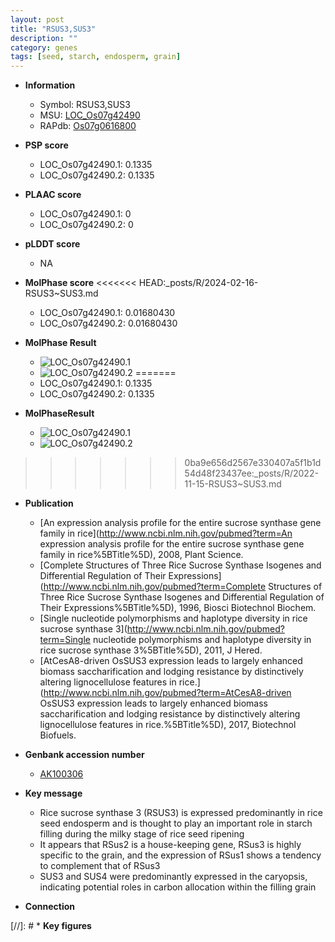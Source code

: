 ```yaml
---
layout: post
title: "RSUS3,SUS3"
description: ""
category: genes
tags: [seed, starch, endosperm, grain]
---
```


* **Information**  
    + Symbol: RSUS3,SUS3  
    + MSU: [LOC_Os07g42490](http://rice.plantbiology.msu.edu/cgi-bin/ORF_infopage.cgi?orf=LOC_Os07g42490)  
    + RAPdb: [Os07g0616800](http://rapdb.dna.affrc.go.jp/viewer/gbrowse_details/irgsp1?name=Os07g0616800)  

* **PSP score**  
    + LOC_Os07g42490.1: 0.1335 
    + LOC_Os07g42490.2: 0.1335 

* **PLAAC score**  
    + LOC_Os07g42490.1: 0 
    + LOC_Os07g42490.2: 0 

* **pLDDT score**
    + NA


* **MolPhase score**
<<<<<<< HEAD:_posts/R/2024-02-16-RSUS3~SUS3.md
    + LOC_Os07g42490.1: 0.01680430
    + LOC_Os07g42490.2: 0.01680430

* **MolPhase Result**
    + ![LOC_Os07g42490.1](https://304243504.github.io/Pictures/LOC_Os07g/LOC_Os07g42490.1.png)
    + ![LOC_Os07g42490.2](https://304243504.github.io/Pictures/LOC_Os07g/LOC_Os07g42490.2.png)
=======
    + LOC_Os07g42490.1: 0.1335
    + LOC_Os07g42490.2: 0.1335

* **MolPhaseResult**
    + ![LOC_Os07g42490.1](https://ricepsp.github.io/pictures/LOC_Os07g/LOC_Os07g42490.1.png)
    + ![LOC_Os07g42490.2](https://ricepsp.github.io/pictures/LOC_Os07g/LOC_Os07g42490.2.png)
>>>>>>> 0ba9e656d2567e330407a5f1b1d54d48f23437ee:_posts/R/2022-11-15-RSUS3~SUS3.md

* **Publication**  
    + [An expression analysis profile for the entire sucrose synthase gene family in rice](http://www.ncbi.nlm.nih.gov/pubmed?term=An expression analysis profile for the entire sucrose synthase gene family in rice%5BTitle%5D), 2008, Plant Science.
    + [Complete Structures of Three Rice Sucrose Synthase Isogenes and Differential Regulation of Their Expressions](http://www.ncbi.nlm.nih.gov/pubmed?term=Complete Structures of Three Rice Sucrose Synthase Isogenes and Differential Regulation of Their Expressions%5BTitle%5D), 1996, Biosci Biotechnol Biochem.
    + [Single nucleotide polymorphisms and haplotype diversity in rice sucrose synthase 3](http://www.ncbi.nlm.nih.gov/pubmed?term=Single nucleotide polymorphisms and haplotype diversity in rice sucrose synthase 3%5BTitle%5D), 2011, J Hered.
    + [AtCesA8-driven OsSUS3 expression leads to largely enhanced biomass saccharification and lodging resistance by distinctively altering lignocellulose features in rice.](http://www.ncbi.nlm.nih.gov/pubmed?term=AtCesA8-driven OsSUS3 expression leads to largely enhanced biomass saccharification and lodging resistance by distinctively altering lignocellulose features in rice.%5BTitle%5D), 2017, Biotechnol Biofuels.

* **Genbank accession number**  
    + [AK100306](http://www.ncbi.nlm.nih.gov/nuccore/AK100306)

* **Key message**  
    + Rice sucrose synthase 3 (RSUS3) is expressed predominantly in rice seed endosperm and is thought to play an important role in starch filling during the milky stage of rice seed ripening
    + It appears that RSus2 is a house-keeping gene, RSus3 is highly specific to the grain, and the expression of RSus1 shows a tendency to complement that of RSus3
    + SUS3 and SUS4 were predominantly expressed in the caryopsis, indicating potential roles in carbon allocation within the filling grain

* **Connection**  

[//]: # * **Key figures**  



